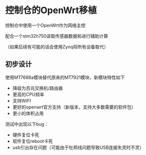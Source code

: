 # 控制仓的OpenWrt移植

控制仓中使用一个OpenWrt作为网络主控

配合一个stm32h750读取传感器数据和进行辅助计算

（如果后续有可能的话会使用Zynq将所有设备取代）

## 初步设计

使用MT7688a模块替代原来的MT7921模块，新模块特性如下

* 降级为百兆交换机/路由器
* 更高的CPU频率
* 支持WIFI
* 更好的openwrt官方支持（新版本，支持大多数需要的软件包）
* 更小的体积占用

测试中出现以下bug：

* 硬件复位卡死
* 软件复位reboot卡死
* usb引出存在问题（可能由于杜邦线问题导致USB连接失灵时不灵）


